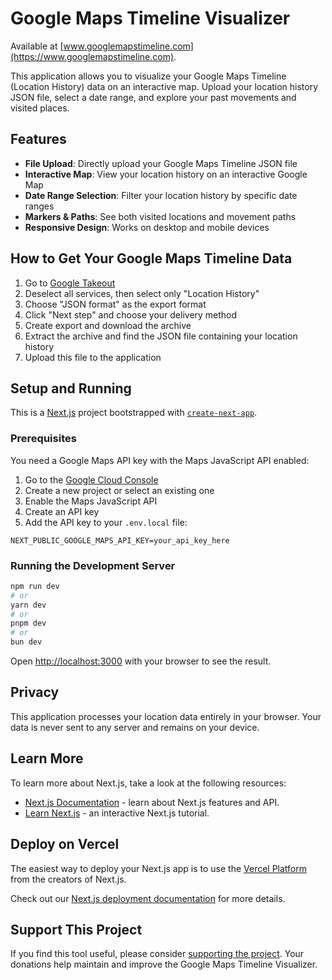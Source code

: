 # Google Maps Timeline Visualizer

Available at [www.googlemapstimeline.com](https://www.googlemapstimeline.com). 

This application allows you to visualize your Google Maps Timeline (Location History) data on an interactive map. Upload your location history JSON file, select a date range, and explore your past movements and visited places.

## Features

- **File Upload**: Directly upload your Google Maps Timeline JSON file
- **Interactive Map**: View your location history on an interactive Google Map
- **Date Range Selection**: Filter your location history by specific date ranges
- **Markers & Paths**: See both visited locations and movement paths
- **Responsive Design**: Works on desktop and mobile devices

## How to Get Your Google Maps Timeline Data

1. Go to [Google Takeout](https://takeout.google.com)
2. Deselect all services, then select only "Location History"
3. Choose "JSON format" as the export format
4. Click "Next step" and choose your delivery method
5. Create export and download the archive
6. Extract the archive and find the JSON file containing your location history
7. Upload this file to the application

## Setup and Running

This is a [Next.js](https://nextjs.org) project bootstrapped with [`create-next-app`](https://nextjs.org/docs/app/api-reference/cli/create-next-app).

### Prerequisites

You need a Google Maps API key with the Maps JavaScript API enabled:

1. Go to the [Google Cloud Console](https://console.cloud.google.com/)
2. Create a new project or select an existing one
3. Enable the Maps JavaScript API
4. Create an API key
5. Add the API key to your `.env.local` file:

```
NEXT_PUBLIC_GOOGLE_MAPS_API_KEY=your_api_key_here
```

### Running the Development Server

```bash
npm run dev
# or
yarn dev
# or
pnpm dev
# or
bun dev
```

Open [http://localhost:3000](http://localhost:3000) with your browser to see the result.

## Privacy

This application processes your location data entirely in your browser. Your data is never sent to any server and remains on your device.

## Learn More

To learn more about Next.js, take a look at the following resources:

- [Next.js Documentation](https://nextjs.org/docs) - learn about Next.js features and API.
- [Learn Next.js](https://nextjs.org/learn) - an interactive Next.js tutorial.

## Deploy on Vercel

The easiest way to deploy your Next.js app is to use the [Vercel Platform](https://vercel.com/new?utm_medium=default-template&filter=next.js&utm_source=create-next-app&utm_campaign=create-next-app-readme) from the creators of Next.js.

Check out our [Next.js deployment documentation](https://nextjs.org/docs/app/building-your-application/deploying) for more details.

## Support This Project

If you find this tool useful, please consider [supporting the project](https://googlemapstimeline.com/donate). Your donations help maintain and improve the Google Maps Timeline Visualizer.

